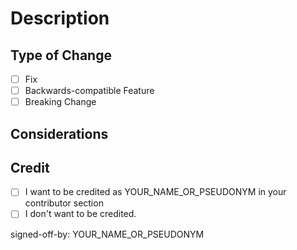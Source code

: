 # Description

<!-- Replace this with a description of your pull request. -->
<!-- Please reference any relevant issues, PRs etc. -->

## Type of Change

  * [ ] Fix
  * [ ] Backwards-compatible Feature
  * [ ] Breaking Change

## Considerations

<!-- Replace this with a description of what might be missing, any points of confusion or -->
<!-- side effects you would like to point out. -->

## Credit

  * [ ] I want to be credited as YOUR_NAME_OR_PSEUDONYM in your contributor section
  * [ ] I don't want to be credited.

<!-- (by signing off, you state that you are allowed to contribute and allow us to publish -->
<!-- your contribution under the MIT License) -->

signed-off-by: YOUR_NAME_OR_PSEUDONYM

